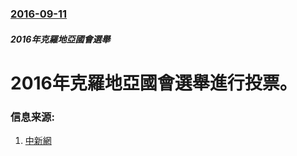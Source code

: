 ### [2016-09-11](/news/2016/09/11/index.md)

##### 2016年克羅地亞國會選舉
# 2016年克羅地亞國會選舉進行投票。 




### 信息来源:

1. [中新網](http://www.chinanews.com/gj/2016/09-12/8001559.shtml)
